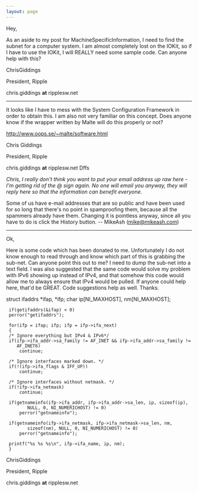 ```yaml
---
layout: page
---
```




Hey,


As an aside to my post for MachineSpecificInformation, I need to find the subnet for a computer system.  I am almost completely lost on the IOKit, so if I have to use the IOKit, I will REALLY need some sample code.  Can anyone help with this?


ChrisGiddings


President, Ripple

chris.giddings **at** ripplesw.net

----

It looks like I have to mess with the System Configuration Framework in order to obtain this.  I am also not very familiar on this concept.  Does anyone know if the wrapper written by Malte will do this properly or not?


http://www.oops.se/~malte/software.html


Chris Giddings

President, Ripple


chris.giddings **at** ripplesw.net Dffs

*Chris, I really don't think you want to put your email address up raw here - I'm getting rid of the @ sign again.  No one will email you anyway, they will reply here so that the information can benefit everyone.*

Some of us have e-mail addresses that are so public and have been used for so long that there's no point in spamproofing them, because all the spammers already have them. Changing it is pointless anyway, since all you have to do is click the History button. -- MikeAsh (mike@mikeash.com)

----

Ok,

Here is some code which has been donated to me.  Unfortunately I do not know enough to read through and know which part of this is grabbing the sub-net. Can anyone point this out to me?  I need to dump the sub-net into a text field.  I was also suggested that the same code would solve my problem with IPv6 showing up instead of IPv4, and that somehow this code would allow me to always ensure that IPv4 would be pulled.  If anyone could help here, that'd be GREAT.  Code suggestions help as well.  Thanks.


    

struct ifaddrs *ifap, *ifp; 
     char ip[NI_MAXHOST], nm[NI_MAXHOST]; 
     
     if(getifaddrs(&ifap) < 0) 
     perror("getifaddrs"); 
     
     for(ifp = ifap; ifp; ifp = ifp->ifa_next) 
     { 
	 /* Ignore everything but IPv4 & IPv6*/ 
	 if(ifp->ifa_addr->sa_family != AF_INET && ifp->ifa_addr->sa_family != 
	    AF_INET6)
	     continue; 
	 
	 /* Ignore interfaces marked down. */ 
	 if(!(ifp->ifa_flags & IFF_UP)) 
	     continue; 
	 
	 /* Ignore interfaces without netmask. */
	 if(!ifp->ifa_netmask) 
	     continue; 
	 
	 if(getnameinfo(ifp->ifa_addr, ifp->ifa_addr->sa_len, ip, sizeof(ip), 
			NULL, 0, NI_NUMERICHOST) != 0) 
	     perror("getnameinfo"); 
	 
	 if(getnameinfo(ifp->ifa_netmask, ifp->ifa_netmask->sa_len, nm, 
			sizeof(nm), NULL, 0, NI_NUMERICHOST) != 0) 
	     perror("getnameinfo"); 
	  
	 printf("%s %s %s\n", ifp->ifa_name, ip, nm);
     }



ChrisGiddings

President, Ripple


chris.giddings **at** ripplesw.net
